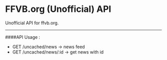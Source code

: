 # FFVB.org (Unofficial) API
Unofficial API for ffvb.org.
- - -

####API Usage :

 - GET /uncached/news -> news feed
 - GET /uncached/news/:id -> get news with id